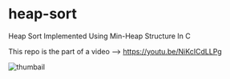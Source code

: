 # heap-sort
Heap Sort Implemented Using Min-Heap Structure In C

This repo is the part of a video --> https://youtu.be/NiKcICdLLPg


![thumbail](https://github.com/ShettyDhanushK/heap-sort/assets/122022180/47fbe862-5e2e-4ade-840b-eab2f5debb31)
